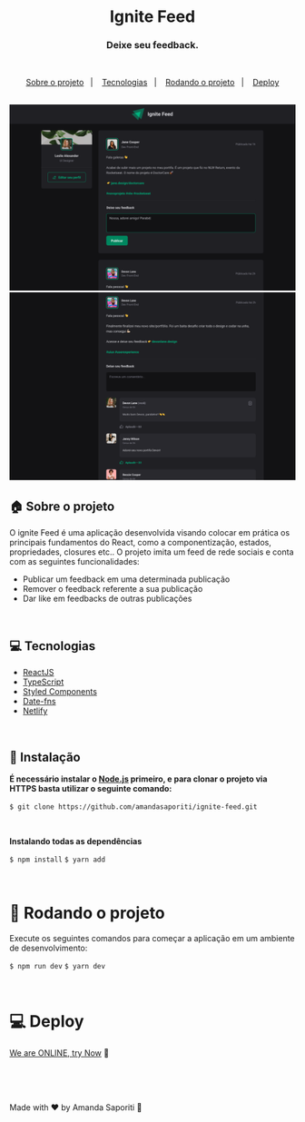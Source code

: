<h1 align="center">
  Ignite Feed
</h1>

<h3 align="center">
  Deixe seu feedback.
</h3>

<br>

<p align="center">
  <a href="#house-sobre-o-projeto">Sobre o projeto</a>&nbsp;&nbsp;&nbsp;|&nbsp;&nbsp;&nbsp;
  <a href="#computer-tecnologias">Tecnologias</a>&nbsp;&nbsp;&nbsp;|&nbsp;&nbsp;&nbsp;
  <a href="#runner-rodando-o-projeto">Rodando o projeto</a>&nbsp;&nbsp;&nbsp;|&nbsp;&nbsp;&nbsp;
   <a href="#computer-deploy">Deploy</a>
</p>

<br>

<img alt="Ignite Feed" src="https://github.com/amandasaporiti/ignite-feed/blob/master/src/assets/ignite-desktop.PNG?raw=true">

<img alt="Ignite Feed" src="https://github.com/amandasaporiti/ignite-feed/blob/master/src/assets/ignite-feed.PNG?raw=true">

## :house: Sobre o projeto

O ignite Feed é uma aplicação desenvolvida visando colocar em prática os principais fundamentos do React, como a componentização, estados, propriedades, closures etc.. O projeto imita um feed de rede sociais e conta com as seguintes funcionalidades:

- Publicar um feedback em uma determinada publicação
- Remover o feedback referente a sua publicação
- Dar like em feedbacks de outras publicações

<br>

## :computer: Tecnologias

- [ReactJS](https://reactjs.org/)
- [TypeScript](https://www.typescriptlang.org/)
- [Styled Components](https://styled-components.com/)
- [Date-fns](https://date-fns.org/)
- [Netlify](https://www.netlify.com/)

<br>

## :construction_worker: Instalação

**É necessário instalar o [Node.js](https://nodejs.org/en/download/) primeiro, e para clonar o projeto via HTTPS basta utilizar o seguinte comando:**

`$ git clone https://github.com/amandasaporiti/ignite-feed.git`


<br>

**Instalando todas as dependências**

`$ npm install`
`$ yarn add`

<br>

# :runner: Rodando o projeto

Execute os seguintes comandos para começar a aplicação em um ambiente de desenvolvimento:

`$ npm run dev`
`$ yarn dev`

<br>

# :computer: Deploy

[We are ONLINE, try Now]() :tada:<br>

<br>

<br>

<br>

Made with ♥ by Amanda Saporiti :wave:
